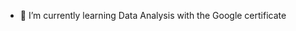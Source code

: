 - 🌱 I’m currently learning Data Analysis with the Google certificate


<!---
AmillerV/AmillerV is a ✨ special ✨ repository because its `README.md` (this file) appears on your GitHub profile.
You can click the Preview link to take a look at your changes.
--->
